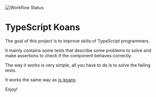 ![Workflow Status](https://github.com/openhoat/ts-koans-solutions/actions/workflows/main.yml/badge.svg)

# TypeScript Koans

The goal of this project is to improve skills of TypeScript programmers.

It mainly contains some tests that describe some problems to solve and make assertions to check if the component behaves correctly.

The way it works is very simple, all you have to do is to solve the failing tests.

It works the same way as [js-koans](https://github.com/openhoat/js-koans)

Enjoy!
